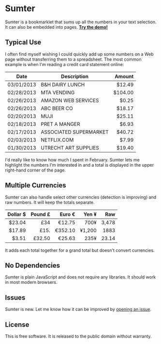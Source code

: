 Sumter
======

Sumter is a bookmarklet that sums up all the numbers in your text selection. It can also be embedded into pages. [**Try the demo!**](http://chriszarate.github.com/Sumter/)

## Typical Use
I often find myself wishing I could quickly add up some numbers on a Web page without transferring them to a spreadsheet. The most common example is when I'm reading a credit card statement online:

| Date       | Description               | Amount  |
| ---------- | ------------------------- | -------:|
| 03/01/2013 | B&H DAIRY LUNCH           |  $12.49 |
| 02/28/2013 | MTA VENDING               | $104.00 |
| 02/26/2013 | AMAZON WEB SERVICES       |   $0.25 |
| 02/26/2013 | ABC BEER CO               |  $18.17 |
| 02/20/2013 | MUJI                      |  $25.11 |
| 02/18/2013 | PRET A MANGER             |   $6.93 |
| 02/17/2013 | ASSOCIATED SUPERMARKET    |  $40.72 |
| 02/03/2013 | NETFLIX.COM               |   $7.99 |
| 01/30/2013 | UTRECHT ART SUPPLIES      |  $19.40 |

I'd really like to know how much I spent in February. Sumter lets me highlight the numbers I'm interested in and a total is displayed in the upper right-hand corner of the page.

## Multiple Currencies

Sumter can also handle select other currencies (detection is improving) and raw numbers. It will keep the totals separate.

| Dollar $  | Pound £  | Euro €   | Yen ¥    | Raw      |
| ---------:| --------:| --------:| --------:| --------:|
|    $23.04 |      £34 |   €12.75 |     700¥ |    3,478 |
|    $17.89 |     £15. |  €352.10 |   ¥1,200 |     1883 |
|     $3.51 |   £32.50 |   €25.63 |     235¥ |    23.14 |

It adds each total together for a grand total but doesn't convert currencies.

## No Dependencies
Sumter is plain JavaScript and does not require any libraries. It should work in most modern browsers.

## Issues
Sumter is new. Let me know how it can be improved by [opening an issue](https://github.com/chriszarate/Sumter/issues).

## License
This is free software. It is released to the public domain without warranty.